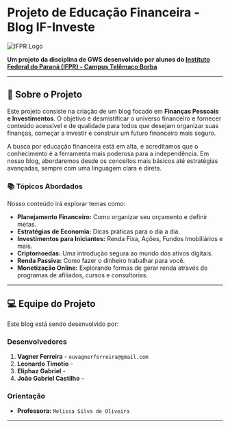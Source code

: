 # Projeto de Educação Financeira - Blog IF-Investe

![IFPR Logo](img/logoif)

**Um projeto da disciplina de GWS desenvolvido por alunos do [Instituto Federal do Paraná (IFPR) - Campus Telêmaco Borba](https://telemaco.ifpr.edu.br/)**

---

## 🚀 Sobre o Projeto

Este projeto consiste na criação de um blog focado em **Finanças Pessoais e Investimentos**. O objetivo é desmistificar o universo financeiro e fornecer conteúdo acessível e de qualidade para todos que desejam organizar suas finanças, começar a investir e construir um futuro financeiro mais seguro.

A busca por educação financeira está em alta, e acreditamos que o conhecimento é a ferramenta mais poderosa para a independência. Em nosso blog, abordaremos desde os conceitos mais básicos até estratégias avançadas, sempre com uma linguagem clara e direta.

### 📚 Tópicos Abordados

Nosso conteúdo irá explorar temas como:

* **Planejamento Financeiro:** Como organizar seu orçamento e definir metas.
* **Estratégias de Economia:** Dicas práticas para o dia a dia.
* **Investimentos para Iniciantes:** Renda Fixa, Ações, Fundos Imobiliários e mais.
* **Criptomoedas:** Uma introdução segura ao mundo dos ativos digitais.
* **Renda Passiva:** Como fazer o dinheiro trabalhar para você.
* **Monetização Online:** Explorando formas de gerar renda através de programas de afiliados, cursos e consultorias.

---

## 💻 Equipe do Projeto

Este blog está sendo desenvolvido por:

### Desenvolvedores

1.  **Vagner Ferreira** - `euvagnerferreira@gmail.com`
2.  **Leonardo Timotio** - 
3.  **Eliphaz Gabriel** - 
4.  **João Gabriel Castilho** - 

### Orientação

* **Professora:** `Melissa Silva de Oliveira`

---

